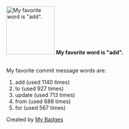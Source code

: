 <img src="https://my-badges.github.io/my-badges/favorite-word.png" alt="My favorite word is &quot;add&quot;." title="My favorite word is &quot;add&quot;." width="128">
<strong>My favorite word is &quot;add&quot;.</strong>
<br><br>

My favorite commit message words are:

1. add (used 1140 times)
2. to (used 927 times)
3. update (used 713 times)
4. from (used 688 times)
5. for (used 567 times)


Created by <a href="https://github.com/my-badges/my-badges">My Badges</a>